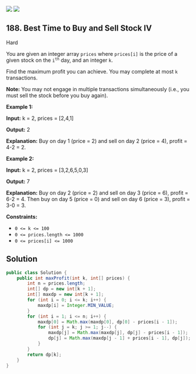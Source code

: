 [![](https://img.shields.io/github/stars/javadev/LeetCode-in-Java?label=Stars&style=flat-square)](https://github.com/javadev/LeetCode-in-Java)
[![](https://img.shields.io/github/forks/javadev/LeetCode-in-Java?label=Fork%20me%20on%20GitHub%20&style=flat-square)](https://github.com/javadev/LeetCode-in-Java/fork)

## 188\. Best Time to Buy and Sell Stock IV

Hard

You are given an integer array `prices` where `prices[i]` is the price of a given stock on the <code>i<sup>th</sup></code> day, and an integer `k`.

Find the maximum profit you can achieve. You may complete at most `k` transactions.

**Note:** You may not engage in multiple transactions simultaneously (i.e., you must sell the stock before you buy again).

**Example 1:**

**Input:** k = 2, prices = [2,4,1]

**Output:** 2

**Explanation:** Buy on day 1 (price = 2) and sell on day 2 (price = 4), profit = 4-2 = 2. 

**Example 2:**

**Input:** k = 2, prices = [3,2,6,5,0,3]

**Output:** 7

**Explanation:** Buy on day 2 (price = 2) and sell on day 3 (price = 6), profit = 6-2 = 4. Then buy on day 5 (price = 0) and sell on day 6 (price = 3), profit = 3-0 = 3. 

**Constraints:**

*   `0 <= k <= 100`
*   `0 <= prices.length <= 1000`
*   `0 <= prices[i] <= 1000`

## Solution

```java
public class Solution {
    public int maxProfit(int k, int[] prices) {
        int n = prices.length;
        int[] dp = new int[k + 1];
        int[] maxdp = new int[k + 1];
        for (int i = 0; i <= k; i++) {
            maxdp[i] = Integer.MIN_VALUE;
        }
        for (int i = 1; i <= n; i++) {
            maxdp[0] = Math.max(maxdp[0], dp[0] - prices[i - 1]);
            for (int j = k; j >= 1; j--) {
                maxdp[j] = Math.max(maxdp[j], dp[j] - prices[i - 1]);
                dp[j] = Math.max(maxdp[j - 1] + prices[i - 1], dp[j]);
            }
        }
        return dp[k];
    }
}
```